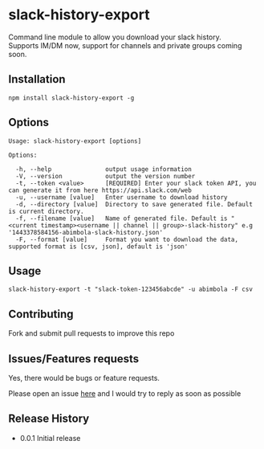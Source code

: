 slack-history-export
=========
Command line module to allow you download your slack history. \
Supports IM/DM now, support for channels and private groups coming soon.


## Installation
  ```
  npm install slack-history-export -g
  ```

## Options
  ```
  Usage: slack-history-export [options]

  Options:

    -h, --help               output usage information
    -V, --version            output the version number
    -t, --token <value>      [REQUIRED] Enter your slack token API, you can generate it from here https://api.slack.com/web
    -u, --username [value]   Enter username to download history
    -d, --directory [value]  Directory to save generated file. Default is current directory.
    -f, --filename [value]   Name of generated file. Default is "<current timestamp><username || channel || group>-slack-history" e.g '1443378584156-abimbola-slack-history.json'
    -F, --format [value]     Format you want to download the data, supported format is [csv, json], default is 'json'
  ```
## Usage
```
slack-history-export -t "slack-token-123456abcde" -u abimbola -F csv
```
## Contributing

Fork and submit pull requests to improve this repo

## Issues/Features requests

Yes, there would be bugs or feature requests.

Please open an issue [here](https://github.com/andela-aidowu/slack-history-export/issues/new) and I would try to reply as soon as possible

## Release History

* 0.0.1 Initial release
